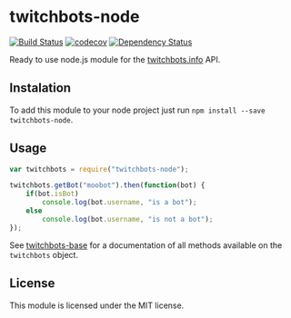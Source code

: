# twitchbots-node
[![Build Status](https://travis-ci.org/freaktechnik/twitchbots-node.svg?branch=master)](https://travis-ci.org/freaktechnik/twitchbots-node) [![codecov](https://codecov.io/gh/freaktechnik/twitchbots-node/branch/master/graph/badge.svg)](https://codecov.io/gh/freaktechnik/twitchbots-node) [![Dependency Status](https://dependencyci.com/github/freaktechnik/twitchbots-node/badge)](https://dependencyci.com/github/freaktechnik/twitchbots-node)

Ready to use node.js module for the [twitchbots.info](https://twitchbots.info) API.

## Instalation
To add this module to your node project just run `npm install --save twitchbots-node`.

## Usage
```js
var twitchbots = require("twitchbots-node");

twitchbots.getBot("moobot").then(function(bot) {
    if(bot.isBot)
        console.log(bot.username, "is a bot");
    else
        console.log(bot.username, "is not a bot");
});
```

See [twitchbots-base](https://www.npmjs.com/package/twitchbots-base) for a
documentation of all methods available on the `twitchbots` object.

## License
This module is licensed under the MIT license.
